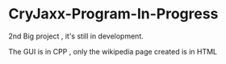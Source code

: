 # CryJaxx-Program-In-Progress
2nd Big project , it's still in development. 


The GUI is in CPP , only the wikipedia page created is in HTML
